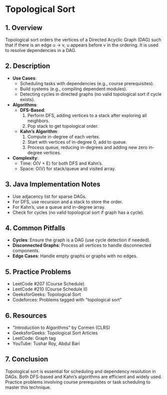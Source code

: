 # Topological Sort

## 1. Overview
Topological sort orders the vertices of a Directed Acyclic Graph (DAG) such that if there is an edge u -> v, u appears before v in the ordering. It is used to resolve dependencies in a DAG.

## 2. Description
- **Use Cases**:
  - Scheduling tasks with dependencies (e.g., course prerequisites).
  - Build systems (e.g., compiling dependent modules).
  - Detecting cycles in directed graphs (no valid topological sort if cycle exists).
- **Algorithms**:
  - **DFS-Based**:
    1. Perform DFS, adding vertices to a stack after exploring all neighbors.
    2. Pop stack to get topological order.
  - **Kahn’s Algorithm**:
    1. Compute in-degree of each vertex.
    2. Start with vertices of in-degree 0, add to queue.
    3. Process queue, reducing in-degrees and adding new zero in-degree vertices.
- **Complexity**:
  - Time: O(V + E) for both DFS and Kahn’s.
  - Space: O(V) for stack/queue and visited array.

## 3. Java Implementation Notes
- Use adjacency list for sparse DAGs.
- For DFS, use recursion and a stack to store the order.
- For Kahn’s, use a queue and in-degree array.
- Check for cycles (no valid topological sort if graph has a cycle).

## 4. Common Pitfalls
- **Cycles**: Ensure the graph is a DAG (use cycle detection if needed).
- **Disconnected Graphs**: Process all vertices to handle disconnected components.
- **Edge Cases**: Handle empty graphs or graphs with no edges.

## 5. Practice Problems
- LeetCode #207 (Course Schedule)
- LeetCode #210 (Course Schedule II)
- GeeksforGeeks: Topological Sort
- Codeforces: Problems tagged with "topological sort"

## 6. Resources
- "Introduction to Algorithms" by Cormen (CLRS)
- GeeksforGeeks: Topological Sort Articles
- LeetCode: Graph tag
- YouTube: Tushar Roy, Abdul Bari

## 7. Conclusion
Topological sort is essential for scheduling and dependency resolution in DAGs. Both DFS-based and Kahn’s algorithms are efficient and widely used. Practice problems involving course prerequisites or task scheduling to master this technique.